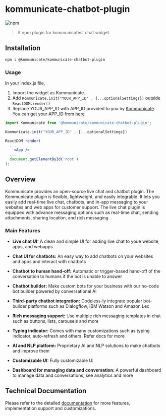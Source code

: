 # kommunicate-chatbot-plugin
![npm](https://img.shields.io/npm/v/@kommunicate/kommunicate-chatbot-plugin?color=red)
> A npm plugin for kommunicates' chat widget.
## Installation

```bash
npm i @kommunicate/kommunicate-chatbot-plugin
```
### Usage
In your index.js file,
1. Import the widget as Kommunicate.
2. Add ```Kommunicate.init("YOUR_APP_ID" , {...optionalSettings})``` outside ```ReactDOM.render()```
3. Replace YOUR_APP_ID with APP_ID provided to you by [Kommunicate](https://www.kommunicate.io). You can get your APP_ID from [here](https://dashboard.kommunicate.io/settings/install)


```jsx
import Kommunicate from '@kommunicate/kommunicate-chatbot-plugin';

Kommunicate.init("YOUR_APP_ID" , {...optionalSettings})

ReactDOM.render(
  ...
    <App />
  ...
  document.getElementById('root')
);
```

## Overview
Kommunicate provides an open-source live chat and chatbot plugin. The Kommunicate plugin is flexible, lightweight, and easily integrable. It lets you easily add real-time live chat, chatbots, and in-app messaging to your websites and web apps for customer support. The live chat plugin is equipped with advance messaging options such as real-time chat, sending attachments, sharing location, and rich messaging.
### Main Features
* **Live chat UI:** A clean and simple UI for adding live chat to youe website, apps, and webapps

* **Chat UI for chatbots:** An easy way to add chatbots on your websites and apps and interact with chatbots
* **Chatbot to human hand-off:** Automatic or trigger-based hand-off of the conversation to humans if the bot is unable to answer
* **Chatbot builder:** Make custom bots for your business with our no-code bot builder powered by conversational AI
* **Third-party chatbot integration:** Codeless-ly integrate popular bot-builder platforms such as Dialogflow, IBM Watson and Amazon Lex
* **Rich messaging support:** Use multiple rich messaging templates in chat such as buttons, lists, carousels and more
* **Typing indicator:** Comes with many customizations such as typing indicator, auto-refresh and others. Refer docs for more
* **AI and NLP platform:** Proprietary AI and NLP solutions to make chatbots and improve them
* **Customizable UI:** Fully customizable UI 
* **Dashboard for managing data and conversation:** A powerful dashboard to manage data and conversations, see analytics and more

## Technical Documentation
Please refer to the detailed [documentation](https://docs.kommunicate.io/docs/web-installation.html) for more features, implementation support and customizations.
